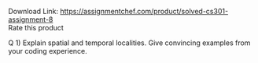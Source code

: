 Download Link: https://assignmentchef.com/product/solved-cs301-assignment-8
<br>
<span class="kksr-muted">Rate this product</span>

Q 1) Explain spatial and temporal localities. Give convincing examples from your coding experience.